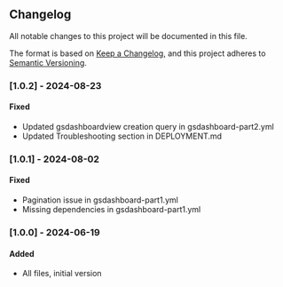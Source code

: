 <!--
Copyright Amazon.com, Inc. or its affiliates. All Rights Reserved.

Permission is hereby granted, free of charge, to any person obtaining a copy of this
software and associated documentation files (the "Software"), to deal in the Software
without restriction, including without limitation the rights to use, copy, modify,
merge, publish, distribute, sublicense, and/or sell copies of the Software, and to
permit persons to whom the Software is furnished to do so.

THE SOFTWARE IS PROVIDED "AS IS", WITHOUT WARRANTY OF ANY KIND, EXPRESS OR IMPLIED,
INCLUDING BUT NOT LIMITED TO THE WARRANTIES OF MERCHANTABILITY, FITNESS FOR A
PARTICULAR PURPOSE AND NONINFRINGEMENT. IN NO EVENT SHALL THE AUTHORS OR COPYRIGHT
HOLDERS BE LIABLE FOR ANY CLAIM, DAMAGES OR OTHER LIABILITY, WHETHER IN AN ACTION
OF CONTRACT, TORT OR OTHERWISE, ARISING FROM, OUT OF OR IN CONNECTION WITH THE
SOFTWARE OR THE USE OR OTHER DEALINGS IN THE SOFTWARE.
-->
## Changelog

All notable changes to this project will be documented in this file.

The format is based on [Keep a Changelog](https://keepachangelog.com/en/1.1.0/),
and this project adheres to [Semantic Versioning](https://semver.org/spec/v2.0.0.html).

### [1.0.2] - 2024-08-23

#### Fixed

* Updated gsdashboardview creation query in gsdashboard-part2.yml
* Updated Troubleshooting section in DEPLOYMENT.md

### [1.0.1] - 2024-08-02

#### Fixed

* Pagination issue in gsdashboard-part1.yml
* Missing dependencies in gsdashboard-part1.yml

### [1.0.0] - 2024-06-19

#### Added

* All files, initial version